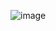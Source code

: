 ![image](https://github.com/Soumyaranjankalia/React-10-Small-projects/assets/94515208/ba438510-50be-4783-8e4a-66c724fdb132)

